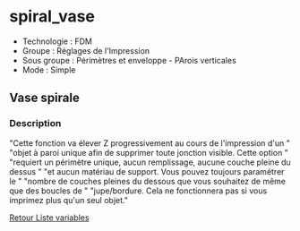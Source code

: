# spiral_vase

* Technologie : FDM
* Groupe : Réglages de l'Impression
* Sous groupe : Périmètres et enveloppe - PArois verticales
* Mode : Simple

## Vase spirale

### Description

"Cette fonction va élever Z progressivement au cours de l'impression d'un "
"objet à paroi unique afin de supprimer toute jonction visible. Cette option "
"requiert un périmètre unique, aucun remplissage, aucune couche pleine du dessus "
"et aucun matériau de support. Vous pouvez toujours paramétrer le "
"nombre de couches pleines du dessous que vous souhaitez de même que des boucles de "
"jupe/bordure. Cela ne fonctionnera pas si vous imprimez plus qu'un seul objet."

[Retour Liste variables](variable_list.md)